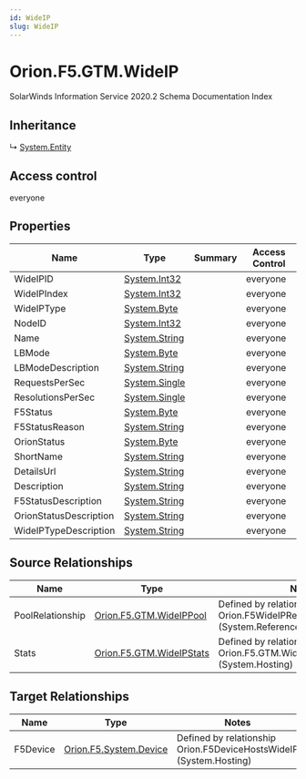 ```yaml
---
id: WideIP
slug: WideIP
---
```


# Orion.F5.GTM.WideIP

SolarWinds Information Service 2020.2 Schema Documentation Index

## Inheritance

↳ [System.Entity](./../System/Entity)

## Access control

everyone

## Properties

| Name | Type | Summary | Access Control |
| ------ | ------ | ------ | ------ |
| WideIPID | [System.Int32](https://docs.microsoft.com/en-us/dotnet/api/system.int32) |  | everyone |
| WideIPIndex | [System.Int32](https://docs.microsoft.com/en-us/dotnet/api/system.int32) |  | everyone |
| WideIPType | [System.Byte](https://docs.microsoft.com/en-us/dotnet/api/system.byte) |  | everyone |
| NodeID | [System.Int32](https://docs.microsoft.com/en-us/dotnet/api/system.int32) |  | everyone |
| Name | [System.String](https://docs.microsoft.com/en-us/dotnet/api/system.string) |  | everyone |
| LBMode | [System.Byte](https://docs.microsoft.com/en-us/dotnet/api/system.byte) |  | everyone |
| LBModeDescription | [System.String](https://docs.microsoft.com/en-us/dotnet/api/system.string) |  | everyone |
| RequestsPerSec | [System.Single](https://docs.microsoft.com/en-us/dotnet/api/system.single) |  | everyone |
| ResolutionsPerSec | [System.Single](https://docs.microsoft.com/en-us/dotnet/api/system.single) |  | everyone |
| F5Status | [System.Byte](https://docs.microsoft.com/en-us/dotnet/api/system.byte) |  | everyone |
| F5StatusReason | [System.String](https://docs.microsoft.com/en-us/dotnet/api/system.string) |  | everyone |
| OrionStatus | [System.Byte](https://docs.microsoft.com/en-us/dotnet/api/system.byte) |  | everyone |
| ShortName | [System.String](https://docs.microsoft.com/en-us/dotnet/api/system.string) |  | everyone |
| DetailsUrl | [System.String](https://docs.microsoft.com/en-us/dotnet/api/system.string) |  | everyone |
| Description | [System.String](https://docs.microsoft.com/en-us/dotnet/api/system.string) |  | everyone |
| F5StatusDescription | [System.String](https://docs.microsoft.com/en-us/dotnet/api/system.string) |  | everyone |
| OrionStatusDescription | [System.String](https://docs.microsoft.com/en-us/dotnet/api/system.string) |  | everyone |
| WideIPTypeDescription | [System.String](https://docs.microsoft.com/en-us/dotnet/api/system.string) |  | everyone |

## Source Relationships

| Name | Type | Notes |
| ------ | ------ | ------ |
| PoolRelationship | [Orion.F5.GTM.WideIPPool](./../Orion.F5.GTM/WideIPPool) | Defined by relationship Orion.F5WideIPReferenceWideIPPool (System.Reference) |
| Stats | [Orion.F5.GTM.WideIPStats](./../Orion.F5.GTM/WideIPStats) | Defined by relationship Orion.F5.GTM.WideIPHostsWideIPStats (System.Hosting) |

## Target Relationships

| Name | Type | Notes |
| ------ | ------ | ------ |
| F5Device | [Orion.F5.System.Device](./../Orion.F5.System/Device) | Defined by relationship Orion.F5DeviceHostsWideIP (System.Hosting) |

